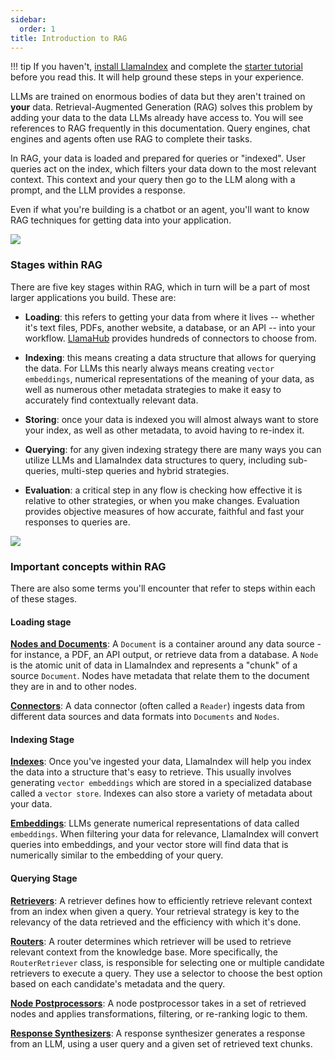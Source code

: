 ```yaml
---
sidebar:
  order: 1
title: Introduction to RAG
---
```


!!! tip
    If you haven't, [install LlamaIndex](/python/framework/getting_started/installation) and complete the [starter tutorial](/python/framework/getting_started/starter_example) before you read this. It will help ground these steps in your experience.

LLMs are trained on enormous bodies of data but they aren't trained on **your** data. Retrieval-Augmented Generation (RAG) solves this problem by adding your data to the data LLMs already have access to. You will see references to RAG frequently in this documentation. Query engines, chat engines and agents often use RAG to complete their tasks.

In RAG, your data is loaded and prepared for queries or "indexed". User queries act on the index, which filters your data down to the most relevant context. This context and your query then go to the LLM along with a prompt, and the LLM provides a response.

Even if what you're building is a chatbot or an agent, you'll want to know RAG techniques for getting data into your application.

![](/python/framework/_static/getting_started/basic_rag.png)

### Stages within RAG

There are five key stages within RAG, which in turn will be a part of most larger applications you build. These are:

- **Loading**: this refers to getting your data from where it lives -- whether it's text files, PDFs, another website, a database, or an API -- into your workflow. [LlamaHub](https://llamahub.ai/) provides hundreds of connectors to choose from.

- **Indexing**: this means creating a data structure that allows for querying the data. For LLMs this nearly always means creating `vector embeddings`, numerical representations of the meaning of your data, as well as numerous other metadata strategies to make it easy to accurately find contextually relevant data.

- **Storing**: once your data is indexed you will almost always want to store your index, as well as other metadata, to avoid having to re-index it.

- **Querying**: for any given indexing strategy there are many ways you can utilize LLMs and LlamaIndex data structures to query, including sub-queries, multi-step queries and hybrid strategies.

- **Evaluation**: a critical step in any flow is checking how effective it is relative to other strategies, or when you make changes. Evaluation provides objective measures of how accurate, faithful and fast your responses to queries are.

![](/python/framework/_static/getting_started/stages.png)

### Important concepts within RAG

There are also some terms you'll encounter that refer to steps within each of these stages.

#### Loading stage

[**Nodes and Documents**](/python/framework/module_guides/loading/documents_and_nodes/index): A `Document` is a container around any data source - for instance, a PDF, an API output, or retrieve data from a database. A `Node` is the atomic unit of data in LlamaIndex and represents a "chunk" of a source `Document`. Nodes have metadata that relate them to the document they are in and to other nodes.

[**Connectors**](/python/framework/module_guides/loading/connector/index):
A data connector (often called a `Reader`) ingests data from different data sources and data formats into `Documents` and `Nodes`.

#### Indexing Stage

[**Indexes**](/python/framework/module_guides/indexing/index):
Once you've ingested your data, LlamaIndex will help you index the data into a structure that's easy to retrieve. This usually involves generating `vector embeddings` which are stored in a specialized database called a `vector store`. Indexes can also store a variety of metadata about your data.

[**Embeddings**](/python/framework/module_guides/models/embeddings): LLMs generate numerical representations of data called `embeddings`. When filtering your data for relevance, LlamaIndex will convert queries into embeddings, and your vector store will find data that is numerically similar to the embedding of your query.

#### Querying Stage

[**Retrievers**](/python/framework/module_guides/querying/retriever/index):
A retriever defines how to efficiently retrieve relevant context from an index when given a query. Your retrieval strategy is key to the relevancy of the data retrieved and the efficiency with which it's done.

[**Routers**](/python/framework/module_guides/querying/router/index):
A router determines which retriever will be used to retrieve relevant context from the knowledge base. More specifically, the `RouterRetriever` class, is responsible for selecting one or multiple candidate retrievers to execute a query. They use a selector to choose the best option based on each candidate's metadata and the query.

[**Node Postprocessors**](/python/framework/module_guides/querying/node_postprocessors/index):
A node postprocessor takes in a set of retrieved nodes and applies transformations, filtering, or re-ranking logic to them.

[**Response Synthesizers**](/python/framework/module_guides/querying/response_synthesizers/index):
A response synthesizer generates a response from an LLM, using a user query and a given set of retrieved text chunks.
